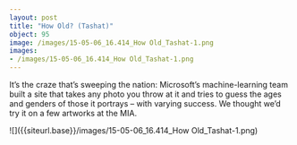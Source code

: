 ```yaml
---
layout: post
title: "How Old? (Tashat)"
object: 95
image: /images/15-05-06_16.414_How Old_Tashat-1.png
images:
- /images/15-05-06_16.414_How Old_Tashat-1.png
---
```

It’s the craze that’s sweeping the nation: Microsoft’s machine-learning team built a site that takes any photo you throw at it and tries to guess the ages and genders of those it portrays – with varying success. We thought we’d try it on a few artworks at the MIA.

![]({{siteurl.base}}/images/15-05-06_16.414_How Old_Tashat-1.png)

